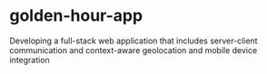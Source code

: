 # golden-hour-app
Developing a full-stack web application that includes server-client communication and context-aware geolocation and mobile device integration
